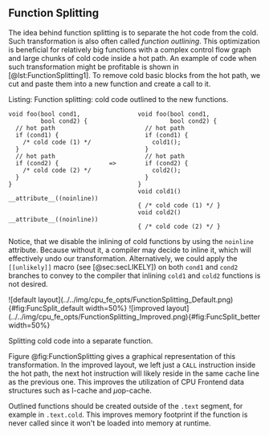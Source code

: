 ## Function Splitting 

The idea behind function splitting is to separate the hot code from the cold. Such transformation is also often called *function outlining*. This optimization is beneficial for relatively big functions with a complex control flow graph and large chunks of cold code inside a hot path. An example of code when such transformation might be profitable is shown in [@lst:FunctionSplitting1]. To remove cold basic blocks from the hot path, we cut and paste them into a new function and create a call to it.

Listing: Function splitting: cold code outlined to the new functions.

~~~~ {#lst:FunctionSplitting1 .cpp}
void foo(bool cond1,                void foo(bool cond1,
         bool cond2) {                       bool cond2) {
  // hot path                         // hot path
  if (cond1) {                        if (cond1) {
    /* cold code (1) */                 cold1(); 
  }                                   }
  // hot path                         // hot path
  if (cond2) {              =>        if (cond2) {
    /* cold code (2) */                 cold2(); 
  }                                   }
}                                   }
                                    void cold1() __attribute__((noinline)) 
                                    { /* cold code (1) */ }
                                    void cold2() __attribute__((noinline))
                                    { /* cold code (2) */ }
~~~~~~~~~~~~~~~~~~~~~~~~~~~~~~~~~~~~~~~~~~~~~~~~~

Notice, that we disable the inlining of cold functions by using the `noinline` attribute. Because without it, a compiler may decide to inline it, which will effectively undo our transformation. Alternatively, we could apply the `[[unlikely]]` macro (see [@sec:secLIKELY]) on both `cond1` and `cond2` branches to convey to the compiler that inlining `cold1` and `cold2` functions is not desired.

<div id="fig:FunctionSplitting">
![default layout](../../img/cpu_fe_opts/FunctionSplitting_Default.png){#fig:FuncSplit_default width=50%}
![improved layout](../../img/cpu_fe_opts/FunctionSplitting_Improved.png){#fig:FuncSplit_better width=50%}

Splitting cold code into a separate function.
</div>

Figure @fig:FunctionSplitting gives a graphical representation of this transformation. In the improved layout, we left just a `CALL` instruction inside the hot path, the next hot instruction will likely reside in the same cache line as the previous one. This improves the utilization of CPU Frontend data structures such as I-cache and $\mu$op-cache.

Outlined functions should be created outside of the `.text` segment, for example in `.text.cold`. This improves memory footprint if the function is never called since it won't be loaded into memory at runtime.
